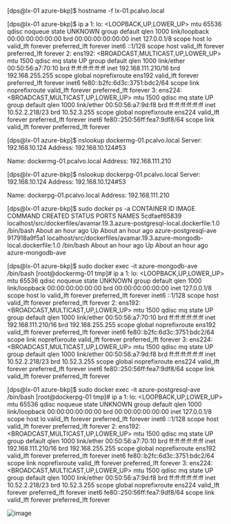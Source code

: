  
[dps@lx-01 azure-bkp]$ hostname -f
lx-01.pcalvo.local

[dps@lx-01 azure-bkp]$ ip a
1: lo: <LOOPBACK,UP,LOWER_UP> mtu 65536 qdisc noqueue state UNKNOWN group default qlen 1000
    link/loopback 00:00:00:00:00:00 brd 00:00:00:00:00:00
    inet 127.0.0.1/8 scope host lo
       valid_lft forever preferred_lft forever
    inet6 ::1/128 scope host
       valid_lft forever preferred_lft forever
2: ens192: <BROADCAST,MULTICAST,UP,LOWER_UP> mtu 1500 qdisc mq state UP group default qlen 1000
    link/ether 00:50:56:a7:70:10 brd ff:ff:ff:ff:ff:ff
    inet 192.168.111.210/16 brd 192.168.255.255 scope global noprefixroute ens192
       valid_lft forever preferred_lft forever
    inet6 fe80::b2fc:6d3c:3751:bdc2/64 scope link noprefixroute
       valid_lft forever preferred_lft forever
3: ens224: <BROADCAST,MULTICAST,UP,LOWER_UP> mtu 1500 qdisc mq state UP group default qlen 1000
    link/ether 00:50:56:a7:9d:f8 brd ff:ff:ff:ff:ff:ff
    inet 10.52.2.218/23 brd 10.52.3.255 scope global noprefixroute ens224
       valid_lft forever preferred_lft forever
    inet6 fe80::250:56ff:fea7:9df8/64 scope link
       valid_lft forever preferred_lft forever


[dps@lx-01 azure-bkp]$ nslookup dockermg-01.pcalvo.local
Server:         192.168.10.124
Address:        192.168.10.124#53

Name:   dockermg-01.pcalvo.local
Address: 192.168.111.210


[dps@lx-01 azure-bkp]$ nslookup dockerpg-01.pcalvo.local
Server:         192.168.10.124
Address:        192.168.10.124#53

Name:   dockerpg-01.pcalvo.local
Address: 192.168.111.210


[dps@lx-01 azure-bkp]$ sudo docker ps -a
CONTAINER ID  IMAGE                                                                        COMMAND    CREATED            STATUS                PORTS   NAMES
5cdfaef65839  localhost/src/dockerfiles/avamar.19.3.azure-postgresql-local.dockerfile:1.0  /bin/bash  About an hour ago  Up About an hour ago          azure-postgresql-ave
917918a9f5a1  localhost/src/dockerfiles/avamar.19.3.azure-mongodb-local.dockerfile:1.0     /bin/bash  About an hour ago  Up About an hour ago          azure-mongodb-ave

[dps@lx-01 azure-bkp]$ sudo docker exec -it azure-mongodb-ave /bin/bash
[root@dockermg-01 tmp]# ip a
1: lo: <LOOPBACK,UP,LOWER_UP> mtu 65536 qdisc noqueue state UNKNOWN group default qlen 1000
    link/loopback 00:00:00:00:00:00 brd 00:00:00:00:00:00
    inet 127.0.0.1/8 scope host lo
       valid_lft forever preferred_lft forever
    inet6 ::1/128 scope host
       valid_lft forever preferred_lft forever
2: ens192: <BROADCAST,MULTICAST,UP,LOWER_UP> mtu 1500 qdisc mq state UP group default qlen 1000
    link/ether 00:50:56:a7:70:10 brd ff:ff:ff:ff:ff:ff
    inet 192.168.111.210/16 brd 192.168.255.255 scope global noprefixroute ens192
       valid_lft forever preferred_lft forever
    inet6 fe80::b2fc:6d3c:3751:bdc2/64 scope link noprefixroute
       valid_lft forever preferred_lft forever
3: ens224: <BROADCAST,MULTICAST,UP,LOWER_UP> mtu 1500 qdisc mq state UP group default qlen 1000
    link/ether 00:50:56:a7:9d:f8 brd ff:ff:ff:ff:ff:ff
    inet 10.52.2.218/23 brd 10.52.3.255 scope global noprefixroute ens224
       valid_lft forever preferred_lft forever
    inet6 fe80::250:56ff:fea7:9df8/64 scope link
       valid_lft forever preferred_lft forever

[dps@lx-01 azure-bkp]$ sudo docker exec -it azure-postgresql-ave /bin/bash
[root@dockerpg-01 tmp]# ip a
1: lo: <LOOPBACK,UP,LOWER_UP> mtu 65536 qdisc noqueue state UNKNOWN group default qlen 1000
    link/loopback 00:00:00:00:00:00 brd 00:00:00:00:00:00
    inet 127.0.0.1/8 scope host lo
       valid_lft forever preferred_lft forever
    inet6 ::1/128 scope host
       valid_lft forever preferred_lft forever
2: ens192: <BROADCAST,MULTICAST,UP,LOWER_UP> mtu 1500 qdisc mq state UP group default qlen 1000
    link/ether 00:50:56:a7:70:10 brd ff:ff:ff:ff:ff:ff
    inet 192.168.111.210/16 brd 192.168.255.255 scope global noprefixroute ens192
       valid_lft forever preferred_lft forever
    inet6 fe80::b2fc:6d3c:3751:bdc2/64 scope link noprefixroute
       valid_lft forever preferred_lft forever
3: ens224: <BROADCAST,MULTICAST,UP,LOWER_UP> mtu 1500 qdisc mq state UP group default qlen 1000
    link/ether 00:50:56:a7:9d:f8 brd ff:ff:ff:ff:ff:ff
    inet 10.52.2.218/23 brd 10.52.3.255 scope global noprefixroute ens224
       valid_lft forever preferred_lft forever
    inet6 fe80::250:56ff:fea7:9df8/64 scope link
       valid_lft forever preferred_lft forever

![image](https://user-images.githubusercontent.com/77995857/110685399-fb9ae800-81bc-11eb-930a-ba929e5ca35e.png)



